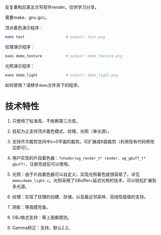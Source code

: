 <!--
 * @Author: your name
 * @Date: 2020-06-08 17:27:23
 * @LastEditTime: 2020-07-16 12:12:07
 * @LastEditors: Weijia Zhang
 * @Description: In User Settings Edit
 * @FilePath: /wjgl/README.md
--> 
反复重构后第五次写软件render。仅供学习分享。

需要make、gnu gcc。

顶点着色演示程序：
```bash
make test                   # output: test.png
```

纹理演示程序：
```bash
make demo_texture           # output: demo_texture.png
```

光照演示程序：
```bash
make demo_light             # output: demo_light.png
```

如何使用？请移步`demo`文件夹下的程序。

# 技术特性

1. 只使用了标准库。不依赖第三方库。

1. 目前为止支持顶点着色模式、纹理、光照（单光源）。

1. 支持齐次裁剪空间中z=0平面的裁剪。可扩展成6面裁剪（利用现有代码修改后即可）。

1. 用户实现的片段着色器：`fshader(wg_render_t* render, wg_gbuff_t* gbuff)`，注册完成后可以使用。

1. 光照：由于片段着色器可以自定义，实现光照着色就很容易了。详见`demo/demo_light.c`。光照采用了GBuffer+延迟光照的技术，可以轻松扩展到多光源。

1. 纹理：实现了纹理的创建、存储，以及最近邻采样、双线性插值的支持。

1. 阴影：等我摸完鱼。

1. OBJ格式支持：等上面都摸完。

1. Gamma矫正：支持，默认2.2。
